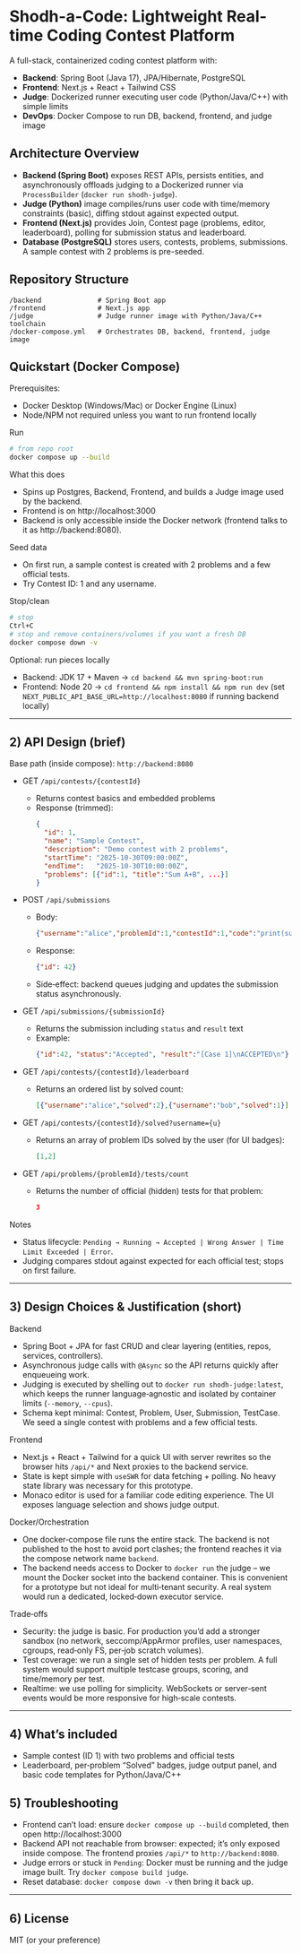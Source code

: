 # Shodh-a-Code: Lightweight Real-time Coding Contest Platform

A full-stack, containerized coding contest platform with:
- **Backend**: Spring Boot (Java 17), JPA/Hibernate, PostgreSQL
- **Frontend**: Next.js + React + Tailwind CSS
- **Judge**: Dockerized runner executing user code (Python/Java/C++) with simple limits
- **DevOps**: Docker Compose to run DB, backend, frontend, and judge image

## Architecture Overview
- **Backend (Spring Boot)** exposes REST APIs, persists entities, and asynchronously offloads judging to a Dockerized runner via `ProcessBuilder` (`docker run shodh-judge`).
- **Judge (Python)** image compiles/runs user code with time/memory constraints (basic), diffing stdout against expected output.
- **Frontend (Next.js)** provides Join, Contest page (problems, editor, leaderboard), polling for submission status and leaderboard.
- **Database (PostgreSQL)** stores users, contests, problems, submissions. A sample contest with 2 problems is pre-seeded.

## Repository Structure
```
/backend              # Spring Boot app
/frontend             # Next.js app
/judge                # Judge runner image with Python/Java/C++ toolchain
/docker-compose.yml   # Orchestrates DB, backend, frontend, judge image
```

## Quickstart (Docker Compose)
Prerequisites:
- Docker Desktop (Windows/Mac) or Docker Engine (Linux)
- Node/NPM not required unless you want to run frontend locally

Run
```bash
# from repo root
docker compose up --build
```
What this does
- Spins up Postgres, Backend, Frontend, and builds a Judge image used by the backend.
- Frontend is on http://localhost:3000
- Backend is only accessible inside the Docker network (frontend talks to it as http://backend:8080).

Seed data
- On first run, a sample contest is created with 2 problems and a few official tests.
- Try Contest ID: 1 and any username.

Stop/clean
```bash
# stop
Ctrl+C
# stop and remove containers/volumes if you want a fresh DB
docker compose down -v
```

Optional: run pieces locally
- Backend: JDK 17 + Maven → `cd backend && mvn spring-boot:run`
- Frontend: Node 20 → `cd frontend && npm install && npm run dev` (set `NEXT_PUBLIC_API_BASE_URL=http://localhost:8080` if running backend locally)

---

## 2) API Design (brief)
Base path (inside compose): `http://backend:8080`

- GET `/api/contests/{contestId}`
  - Returns contest basics and embedded problems
  - Response (trimmed):
    ```json
    {
      "id": 1,
      "name": "Sample Contest",
      "description": "Demo contest with 2 problems",
      "startTime": "2025-10-30T09:00:00Z",
      "endTime":   "2025-10-30T10:00:00Z",
      "problems": [{"id":1, "title":"Sum A+B", ...}]
    }
    ```

- POST `/api/submissions`
  - Body:
    ```json
    {"username":"alice","problemId":1,"contestId":1,"code":"print(sum(map(int,input().split())))","language":"python"}
    ```
  - Response:
    ```json
    {"id": 42}
    ```
  - Side‑effect: backend queues judging and updates the submission status asynchronously.

- GET `/api/submissions/{submissionId}`
  - Returns the submission including `status` and `result` text
  - Example:
    ```json
    {"id":42, "status":"Accepted", "result":"[Case 1]\nACCEPTED\n"}
    ```

- GET `/api/contests/{contestId}/leaderboard`
  - Returns an ordered list by solved count:
    ```json
    [{"username":"alice","solved":2},{"username":"bob","solved":1}]
    ```

- GET `/api/contests/{contestId}/solved?username={u}`
  - Returns an array of problem IDs solved by the user (for UI badges):
    ```json
    [1,2]
    ```

- GET `/api/problems/{problemId}/tests/count`
  - Returns the number of official (hidden) tests for that problem:
    ```json
    3
    ```

Notes
- Status lifecycle: `Pending → Running → Accepted | Wrong Answer | Time Limit Exceeded | Error`.
- Judging compares stdout against expected for each official test; stops on first failure.

---

## 3) Design Choices & Justification (short)

Backend
- Spring Boot + JPA for fast CRUD and clear layering (entities, repos, services, controllers).
- Asynchronous judge calls with `@Async` so the API returns quickly after enqueueing work.
- Judging is executed by shelling out to `docker run shodh-judge:latest`, which keeps the runner language‑agnostic and isolated by container limits (`--memory`, `--cpus`).
- Schema kept minimal: Contest, Problem, User, Submission, TestCase. We seed a single contest with problems and a few official tests.

Frontend
- Next.js + React + Tailwind for a quick UI with server rewrites so the browser hits `/api/*` and Next proxies to the backend service.
- State is kept simple with `useSWR` for data fetching + polling. No heavy state library was necessary for this prototype.
- Monaco editor is used for a familiar code editing experience. The UI exposes language selection and shows judge output.

Docker/Orchestration
- One docker‑compose file runs the entire stack. The backend is not published to the host to avoid port clashes; the frontend reaches it via the compose network name `backend`.
- The backend needs access to Docker to `docker run` the judge – we mount the Docker socket into the backend container. This is convenient for a prototype but not ideal for multi‑tenant security. A real system would run a dedicated, locked‑down executor service.

Trade‑offs
- Security: the judge is basic. For production you’d add a stronger sandbox (no network, seccomp/AppArmor profiles, user namespaces, cgroups, read‑only FS, per‑job scratch volumes).
- Test coverage: we run a single set of hidden tests per problem. A full system would support multiple testcase groups, scoring, and time/memory per test.
- Realtime: we use polling for simplicity. WebSockets or server‑sent events would be more responsive for high‑scale contests.

---

## 4) What’s included
- Sample contest (ID 1) with two problems and official tests
- Leaderboard, per‑problem “Solved” badges, judge output panel, and basic code templates for Python/Java/C++

## 5) Troubleshooting
- Frontend can’t load: ensure `docker compose up --build` completed, then open http://localhost:3000
- Backend API not reachable from browser: expected; it’s only exposed inside compose. The frontend proxies `/api/*` to `http://backend:8080`.
- Judge errors or stuck in `Pending`: Docker must be running and the judge image built. Try `docker compose build judge`.
- Reset database: `docker compose down -v` then bring it back up.

---

## 6) License
MIT (or your preference)
